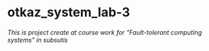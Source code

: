 # otkaz_system_lab-3
###### This is project create at course work for "Fault-tolerant computing systems" in subsutis
